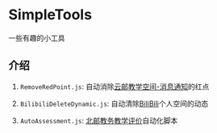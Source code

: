 # SimpleTools

一些有趣的小工具

## 介绍

1. `RemoveRedPoint.js`: 自动消除[云邮教学空间-消息通知](https://ucloud.bupt.edu.cn/uclass/index.html#/set/notice_fullpage)的红点

2. `BilibiliDeleteDynamic.js`: 自动清除[BiliBili](https://www.bilibili.com)个人空间的动态

3. `AutoAssessment.js`: [北邮教务教学评价](https://jwgl.bupt.edu.cn/jsxsd/framework/xsMain_bjyddx.jsp)自动化脚本